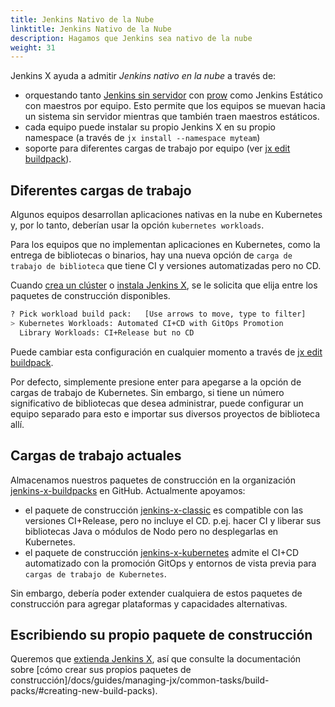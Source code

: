```yaml
---
title: Jenkins Nativo de la Nube
linktitle: Jenkins Nativo de la Nube
description: Hagamos que Jenkins sea nativo de la nube
weight: 31
---
```


Jenkins X ayuda a admitir _Jenkins nativo en la nube_ a través de:

* orquestando tanto [Jenkins sin servidor](/news/serverless-jenkins/) con [prow](/architecture/prow/) como Jenkins Estático con maestros por equipo. Esto permite que los equipos se muevan hacia un sistema sin servidor mientras que también traen maestros estáticos.
* cada equipo puede instalar su propio Jenkins X en su propio namespace (a través de `jx install --namespace myteam`)
* soporte para diferentes cargas de trabajo por equipo (ver [jx edit buildpack](/commands/jx_edit_buildpack/)).


## Diferentes cargas de trabajo

Algunos equipos desarrollan aplicaciones nativas en la nube en Kubernetes y, por lo tanto, deberían usar la opción `kubernetes workloads`.

Para los equipos que no implementan aplicaciones en Kubernetes, como la entrega de bibliotecas o binarios, hay una nueva opción de `carga de trabajo de biblioteca` que tiene CI y versiones automatizadas pero no CD.

Cuando [crea un clúster](/es/docs/getting-started/setup/create-cluster/) o [instala Jenkins X](/docs/guides/managing-jx/common-tasks/install-on-cluster/), se le solicita que elija entre los paquetes de construcción disponibles.

```sh
? Pick workload build pack:   [Use arrows to move, type to filter]
> Kubernetes Workloads: Automated CI+CD with GitOps Promotion
  Library Workloads: CI+Release but no CD
```

Puede cambiar esta configuración en cualquier momento a través de [jx edit buildpack](/commands/jx_edit_buildpack/).

Por defecto, simplemente presione enter para apegarse a la opción de cargas de trabajo de Kubernetes. Sin embargo, si tiene un número significativo de bibliotecas que desea administrar, puede configurar un equipo separado para esto e importar sus diversos proyectos de biblioteca allí.

## Cargas de trabajo actuales

Almacenamos nuestros paquetes de construcción en la organización [jenkins-x-buildpacks](https://github.com/jenkins-x-buildpacks/) en GitHub. Actualmente apoyamos:

* el paquete de construcción [jenkins-x-classic](https://github.com/jenkins-x-buildpacks/jenkins-x-classic) es compatible con las versiones CI+Release, pero no incluye el CD. p.ej. hacer CI y liberar sus bibliotecas Java o módulos de Nodo pero no desplegarlas en Kubernetes.
* el paquete de construcción [jenkins-x-kubernetes](https://github.com/jenkins-x-buildpacks/jenkins-x-kubernetes) admite el CI+CD automatizado con la promoción GitOps y entornos de vista previa para `cargas de trabajo de Kubernetes`.

Sin embargo, debería poder extender cualquiera de estos paquetes de construcción para agregar plataformas y capacidades alternativas.

## Escribiendo su propio paquete de construcción

Queremos que [extienda Jenkins X](/docs/contributing/addons/), así que consulte la documentación sobre [cómo crear sus propios paquetes de construcción]/docs/guides/managing-jx/common-tasks/build-packs/#creating-new-build-packs).
